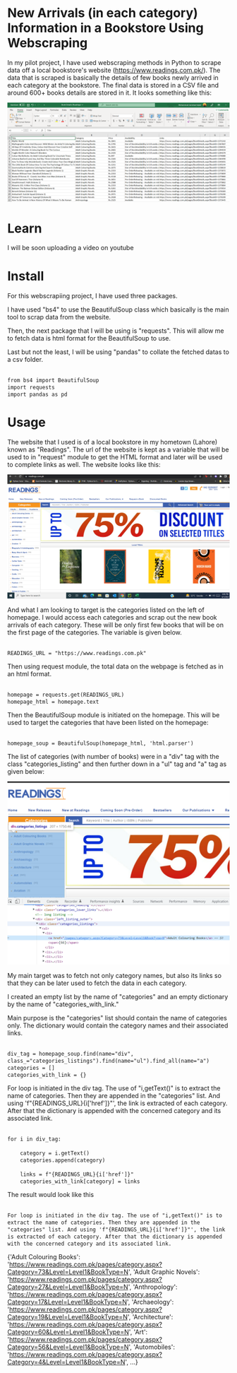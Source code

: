 # New Arrivals (in each category) Information in a Bookstore Using Webscraping

In my pilot project, I have used webscraping methods in Python to scrape data off a local bookstore's website (https://www.readings.com.pk/). The data that is scraped is basically the details of few books newly arrived in each category at the bookstore. The final data is stored in a CSV file and around 600+ books details are stored in it. It looks something like this:



![Final Screenshot](/csv_screenshot.png)


# Learn

I will be soon uploading a video on youtube


# Install
For this webscrapiing project, I have used three packages. 

I have used "bs4" to use the BeautifulSoup class which basically is the main tool to scrap data from the website.

Then, the next package that I will be using is "requests". This will allow me to fetch data is html format for the BeautifulSoup to use.

Last but not the least, I will be using "pandas" to collate the fetched datas to a csv folder.

```

from bs4 import BeautifulSoup
import requests
import pandas as pd

```


# Usage

The website that I used is of a local bookstore in my hometown (Lahore) known as "Readings". The url of the website is kept as a variable that will be used to in "request" module to get the HTML format and later will be used to complete links as well. The website looks like this:


![Homepage Screenshot](/homepage_ss.png)


And what I am looking to target is the categories listed on the left of homepage. I would access each categories and scrap out the new book arrivals of each category. These will be only first few books that will be on the first page of the categories. The variable is given below.

```

READINGS_URL = "https://www.readings.com.pk"

```

Then using request module, the total data on the webpage is fetched as in an html format.

```

homepage = requests.get(READINGS_URL)
homepage_html = homepage.text

```

Then the BeautifulSoup module is initiated on the homepage. This will be used to target the categories that have been listed on the homepage:

```

homepage_soup = BeautifulSoup(homepage_html, 'html.parser')

```

The list of categories (with number of books) were in a "div" tag with the class "categories_listing" and then further down in a "ul" tag and "a" tag as given below:


![List of Categories Screenshot](/categories_list.png)

My main target was to fetch not only category names, but also its links so that they can be later used to fetch the data in each category.

I created an empty list by the name of "categories" and an empty dictionary by the name of "categories_with_link."

Main purpose is the "categories" list should contain the name of categories only. The dictionary would contain the category names and their associated links.


```

div_tag = homepage_soup.find(name="div", class_="categories_listings").find(name="ul").find_all(name="a")
categories = []
categories_with_link = {}

```

For loop is initiated in the div tag. The use of "i,getText()" is to extract the name of categories. Then they are appended in the "categories" list. And using 'f"{READINGS_URL}{i['href']}"', the link is extracted of each category. After that the dictionary is appended with the concerned category and its associated link.

```

for i in div_tag:

    category = i.getText()
    categories.append(category)

    links = f"{READINGS_URL}{i['href']}"
    categories_with_link[category] = links

```

The result would look like this

```

For loop is initiated in the div tag. The use of "i,getText()" is to extract the name of categories. Then they are appended in the "categories" list. And using 'f"{READINGS_URL}{i['href']}"', the link is extracted of each category. After that the dictionary is appended with the concerned category and its associated link.

```

{'Adult Colouring Books': 'https://www.readings.com.pk/pages/category.aspx?Category=73&Level=Level1&BookType=N', 
'Adult Graphic Novels': 'https://www.readings.com.pk/pages/category.aspx?Category=27&Level=Level1&BookType=N', 
'Anthropology': 'https://www.readings.com.pk/pages/category.aspx?Category=17&Level=Level1&BookType=N', 
'Archaeology': 'https://www.readings.com.pk/pages/category.aspx?Category=19&Level=Level1&BookType=N', 
'Architecture': 'https://www.readings.com.pk/pages/category.aspx?Category=60&Level=Level1&BookType=N', 
'Art': 'https://www.readings.com.pk/pages/category.aspx?Category=56&Level=Level1&BookType=N', 
'Automobiles': 'https://www.readings.com.pk/pages/category.aspx?Category=4&Level=Level1&BookType=N', ...}

```
